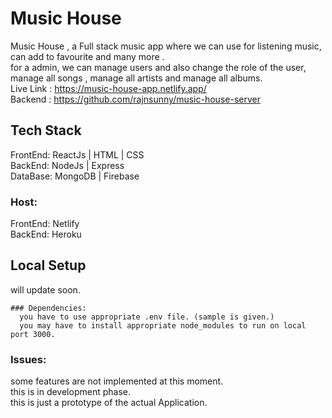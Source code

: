 # Music House

Music House , a Full stack music app where we can use for listening music, can add to favourite and many more . <br/>
for a admin, we can manage users and also change the role of the user, manage all songs , manage all artists and manage all albums. <br/>
Live Link : https://music-house-app.netlify.app/ <br/>
Backend : https://github.com/rajnsunny/music-house-server

## Tech Stack 

FrontEnd: ReactJs | HTML | CSS <br/> 
BackEnd: NodeJs | Express <br/>
DataBase: MongoDB | Firebase <br/>
### Host: 
  FrontEnd: Netlify <br/>
  BackEnd: Heroku <br/>
  
 
 ## Local Setup
  will update soon.
  
    ### Dependencies:
      you have to use appropriate .env file. (sample is given.)
      you may have to install appropriate node_modules to run on local port 3000.
  
  ### Issues:
  some features are not implemented at this moment. <br/>
  this is in development phase. <br/>
  this is just a prototype of the actual Application.


